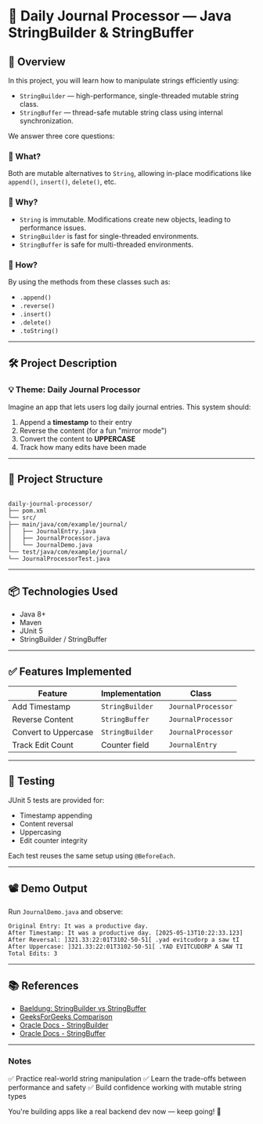 # 📓 Daily Journal Processor — Java StringBuilder & StringBuffer

## 🎯 Overview

In this project, you will learn how to manipulate strings efficiently using:
- `StringBuilder` — high-performance, single-threaded mutable string class.
- `StringBuffer` — thread-safe mutable string class using internal synchronization.

We answer three core questions:
### 🧠 What?
Both are mutable alternatives to `String`, allowing in-place modifications like `append()`, `insert()`, `delete()`, etc.

### 🤔 Why?
- `String` is immutable. Modifications create new objects, leading to performance issues.
- `StringBuilder` is fast for single-threaded environments.
- `StringBuffer` is safe for multi-threaded environments.

### 🔧 How?
By using the methods from these classes such as:
- `.append()`
- `.reverse()`
- `.insert()`
- `.delete()`
- `.toString()`

---

## 🛠️ Project Description

### 💡 Theme: **Daily Journal Processor**

Imagine an app that lets users log daily journal entries. This system should:
1. Append a **timestamp** to their entry
2. Reverse the content (for a fun "mirror mode")
3. Convert the content to **UPPERCASE**
4. Track how many edits have been made

---

## 📁 Project Structure

```

daily-journal-processor/
├── pom.xml
└── src/
├── main/java/com/example/journal/
│   ├── JournalEntry.java
│   ├── JournalProcessor.java
│   └── JournalDemo.java
└── test/java/com/example/journal/
└── JournalProcessorTest.java

````

---

## 📦 Technologies Used

- Java 8+
- Maven
- JUnit 5
- StringBuilder / StringBuffer

---

## ✅ Features Implemented

| Feature                | Implementation     | Class              |
|------------------------|--------------------|---------------------|
| Add Timestamp          | `StringBuilder`    | `JournalProcessor`  |
| Reverse Content        | `StringBuffer`     | `JournalProcessor`  |
| Convert to Uppercase   | `StringBuilder`    | `JournalProcessor`  |
| Track Edit Count       | Counter field      | `JournalEntry`      |

---

## 🧪 Testing

JUnit 5 tests are provided for:
- Timestamp appending
- Content reversal
- Uppercasing
- Edit counter integrity

Each test reuses the same setup using `@BeforeEach`.

---

## 📽️ Demo Output

Run `JournalDemo.java` and observe:
```text
Original Entry: It was a productive day.
After Timestamp: It was a productive day. [2025-05-13T10:22:33.123]
After Reversal: ]321.33:22:01T3102-50-51[ .yad evitcudorp a saw tI
After Uppercase: ]321.33:22:01T3102-50-51[ .YAD EVITCUDORP A SAW TI
Total Edits: 3
````

---

## 📚 References

* [Baeldung: StringBuilder vs StringBuffer](https://www.baeldung.com/java-string-builder-string-buffer)
* [GeeksForGeeks Comparison](https://www.geeksforgeeks.org/stringbuffer-vs-stringbuilder/)
* [Oracle Docs - StringBuilder](https://docs.oracle.com/en/java/javase/11/docs/api/java.base/java/lang/StringBuilder.html)
* [Oracle Docs - StringBuffer](https://docs.oracle.com/en/java/javase/11/docs/api/java.base/java/lang/StringBuffer.html)

---
### Notes

✅ Practice real-world string manipulation
✅ Learn the trade-offs between performance and safety
✅ Build confidence working with mutable string types

You're building apps like a real backend dev now — keep going! 🚀

